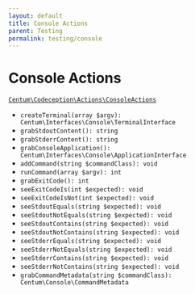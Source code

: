 ```yaml
---
layout: default
title: Console Actions
parent: Testing
permalink: testing/console
---
```




# Console Actions

[`Centum\Codeception\Actions\ConsoleActions`](https://github.com/SidRoberts/centum/blob/development/src/Codeception/Actions/ConsoleActions.php)

- `createTerminal(array $argv): Centum\Interfaces\Console\TerminalInterface`
- `grabStdoutContent(): string`
- `grabStderrContent(): string`
- `grabConsoleApplication(): Centum\Interfaces\Console\ApplicationInterface`
- `addCommand(string $commandClass): void`
- `runCommand(array $argv): int`
- `grabExitCode(): int`
- `seeExitCodeIs(int $expected): void`
- `seeExitCodeIsNot(int $expected): void`
- `seeStdoutEquals(string $expected): void`
- `seeStdoutNotEquals(string $expected): void`
- `seeStdoutContains(string $expected): void`
- `seeStdoutNotContains(string $expected): void`
- `seeStderrEquals(string $expected): void`
- `seeStderrNotEquals(string $expected): void`
- `seeStderrContains(string $expected): void`
- `seeStderrNotContains(string $expected): void`
- `grabCommandMetadata(string $commandClass): Centum\Console\CommandMetadata`
